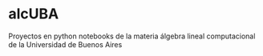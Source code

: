 # alcUBA
Proyectos en python notebooks de la materia álgebra lineal computacional de la Universidad de Buenos Aires
